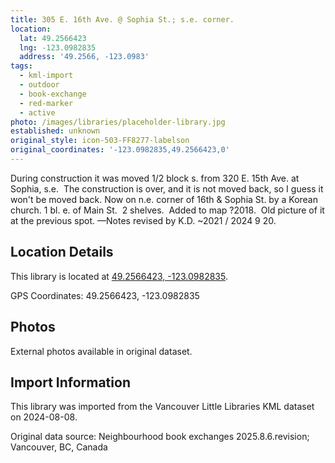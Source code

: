 ```yaml
---
title: 305 E. 16th Ave. @ Sophia St.; s.e. corner.
location:
  lat: 49.2566423
  lng: -123.0982835
  address: '49.2566, -123.0983'
tags:
  - kml-import
  - outdoor
  - book-exchange
  - red-marker
  - active
photo: /images/libraries/placeholder-library.jpg
established: unknown
original_style: icon-503-FF8277-labelson
original_coordinates: '-123.0982835,49.2566423,0'
---
```

During construction it was moved 1/2 block s. from 320 E. 15th Ave. at Sophia, s.e.  The construction is over, and it is not moved back, so I guess it won't be moved back.
Now on n.e. corner of 16th & Sophia St. by a Korean church.
1 bl. e. of Main St.  2 shelves. 
 Added to map ?2018.  
Old picture of it at the previous spot.
—Notes revised by K.D. ~2021 / 2024 9 20.

## Location Details

This library is located at [49.2566423, -123.0982835](https://www.google.com/maps?q=49.2566423,-123.0982835).

GPS Coordinates: 49.2566423, -123.0982835

## Photos

External photos available in original dataset.

## Import Information

This library was imported from the Vancouver Little Libraries KML dataset on 2024-08-08.

Original data source: Neighbourhood book exchanges 2025.8.6.revision; Vancouver, BC, Canada
